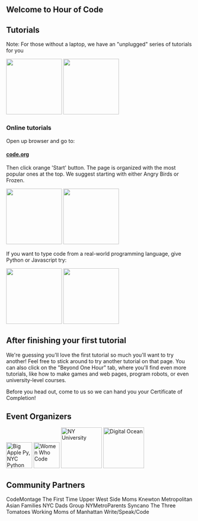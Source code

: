 ## Welcome to Hour of Code

## Tutorials

Note: For those without a laptop, we have an "unplugged" series of tutorials for you

<img src="http://code.org/images/fit-520/fuzzfrenzy.jpg" height="150"/>
<img src="http://code.org/images/fit-520/roboticfriends.jpg" height="150"/>

### Online tutorials

Open up browser and go to:

#### [code.org](http://code.org/)

Then click orange 'Start' button. The page is organized with the most popular ones at the top. We suggest starting with either Angry Birds or Frozen.

<img src="http://code.org/images/fit-520/frozen_carousel.jpg" height="150"/>
<img src="http://code.org/images/fit-520/codehoc3.jpg" height="150"/>

If you want to type code from a real-world programming language, give Python or Javascript try:

<img src="http://code.org/images/fit-520/khanacademy.jpg" height="150"/>
<img src="http://code.org/images/fit-520/codecombat.jpg" height="150"/>

## After finishing your first tutorial

We're guessing you'll love the first tutorial so much you'll want to try another! Feel free to stick around to try another tutorial on that page. You can also click on the "Beyond One Hour" tab, where you'll find even more tutorials, like how to make games and web pages, program robots, or even university-level courses.

Before you head out, come to us so we can hand you your Certificate of Completion!

## Event Organizers

<img src="http://oi62.tinypic.com/2j61vsg.jpg" alt="Big Apple Py, NYC Python" height="70">
<img src="http://oi61.tinypic.com/ms2ji1.jpg" alt="Women Who Code" height="70">

<img src="http://www.natcom.org/uploadedImages/More_Scholarly_Resources/Doctoral_Program_Resource_Guide/NYU%20Logo.jpg" alt="NY University" height="110">
<img src="http://bitbetter.se/content/images/2013/Oct/digital_ocean_logo_1200x900.png" alt="Digital Ocean" height="110">

## Community Partners

CodeMontage
The First Time Upper West Side Moms
Knewton
Metropolitan Asian Families
NYC Dads Group
NYMetroParents
Syncano
The Three Tomatoes 
Working Moms of Manhattan
Write/Speak/Code

